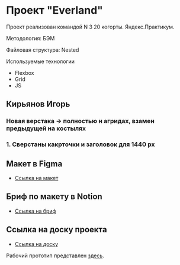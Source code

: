 # Проект "Everland"

Проект реализован командой N 3 20 когорты. Яндекс.Практикум.

Методология: БЭМ

Файловая структура: Nested

Используемые технологии

- Flexbox
- Grid
- JS

## Кирьянов Игорь
### Новая верстака -> полностью н агридах, взамен предыдущей на костылях
### 1. Сверстаны какрточки и заголовок для 1440 px


## Макет в Figma
* [Ссылка на макет](https://www.figma.com/file/59a1PXM1KLWN0hWWMl1Kni/Everland-(%D0%92%D0%B5%D0%B1%2B)?node-id=430%3A712&t=xwTybjLNsqVvjcig-0)

## Бриф по макету в Notion
* [Ссылка на бриф](https://www.notion.so/Everland-1-d3d4576f78ca451ab2331b6b0795d72c)

## Ссылка на доску проекта
* [Ссылка на доску](https://...)

Рабочий прототип представлен [здесь](https://).
